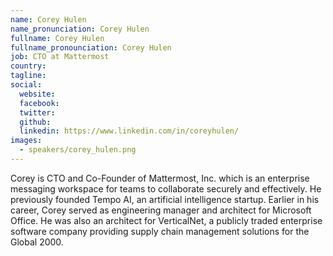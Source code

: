 ```yaml
---
name: Corey Hulen
name_pronunciation: Corey Hulen
fullname: Corey Hulen
fullname_pronounciation: Corey Hulen
job: CTO at Mattermost
country: 
tagline: 
social:
  website: 
  facebook:
  twitter:
  github: 
  linkedin: https://www.linkedin.com/in/coreyhulen/ 
images:
  - speakers/corey_hulen.png
---
```

Corey is CTO and Co-Founder of Mattermost, Inc. which is an enterprise messaging workspace for teams to collaborate securely and effectively.
He previously founded Tempo AI, an artificial intelligence startup. Earlier in his career, Corey served as engineering manager and architect for Microsoft Office. He was also an architect for VerticalNet, a publicly traded enterprise software company providing supply chain management solutions for the Global 2000.

